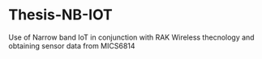 # Thesis-NB-IOT
Use of Narrow band IoT in conjunction with RAK Wireless thecnology and obtaining sensor data from MICS6814
